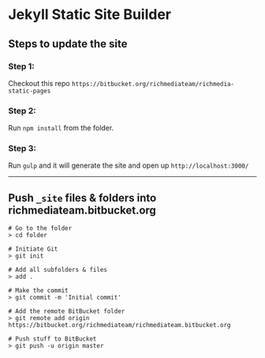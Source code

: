 # Jekyll Static Site Builder

## Steps to update the site

### Step 1:
Checkout this repo `https://bitbucket.org/richmediateam/richmedia-static-pages`

### Step 2:
Run `npm install` from the folder.

### Step 3:
Run `gulp` and it will generate the site and open up `http://localhost:3000/`

***

## Push `_site` files & folders into richmediateam.bitbucket.org

```
# Go to the folder
> cd folder

# Initiate Git
> git init

# Add all subfolders & files
> add .

# Make the commit
> git commit -m 'Initial commit'

# Add the remote BitBucket folder
> git remote add origin https://bitbucket.org/richmediateam/richmediateam.bitbucket.org

# Push stuff to BitBucket
> git push -u origin master 
```
